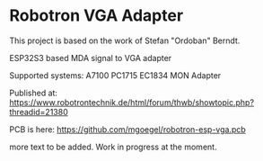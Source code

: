 # Robotron VGA Adapter

This project is based on the work of Stefan "Ordoban" Berndt.

ESP32S3 based MDA signal to VGA adapter

Supported systems:
A7100
PC1715
EC1834 MON Adapter

Published at:
https://www.robotrontechnik.de/html/forum/thwb/showtopic.php?threadid=21380

PCB is here:
https://github.com/mgoegel/robotron-esp-vga.pcb

more text to be added.
Work in progress at the moment.

